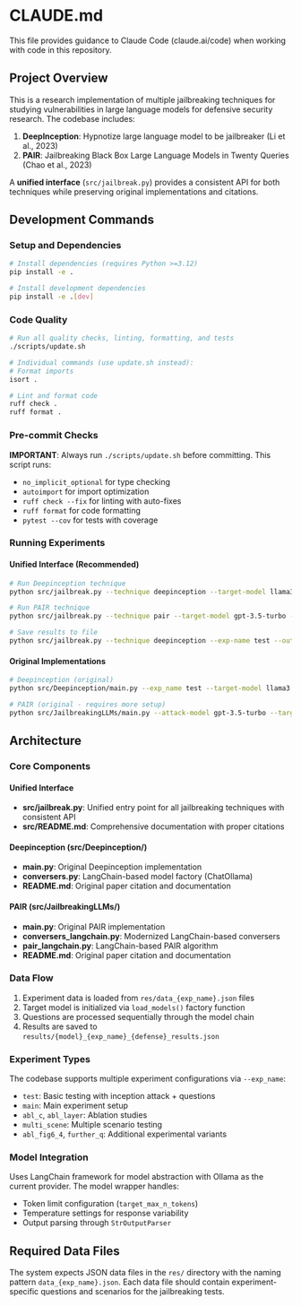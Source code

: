 # CLAUDE.md

This file provides guidance to Claude Code (claude.ai/code) when working with code in this repository.

## Project Overview

This is a research implementation of multiple jailbreaking techniques for studying vulnerabilities in large language models for defensive security research. The codebase includes:

1. **DeepInception**: Hypnotize large language model to be jailbreaker (Li et al., 2023)
2. **PAIR**: Jailbreaking Black Box Large Language Models in Twenty Queries (Chao et al., 2023)

A **unified interface** (`src/jailbreak.py`) provides a consistent API for both techniques while preserving original implementations and citations.

## Development Commands

### Setup and Dependencies
```bash
# Install dependencies (requires Python >=3.12)
pip install -e .

# Install development dependencies
pip install -e .[dev]
```

### Code Quality
```bash
# Run all quality checks, linting, formatting, and tests
./scripts/update.sh

# Individual commands (use update.sh instead):
# Format imports
isort .

# Lint and format code
ruff check .
ruff format .
```

### Pre-commit Checks
**IMPORTANT**: Always run `./scripts/update.sh` before committing. This script runs:
- `no_implicit_optional` for type checking
- `autoimport` for import optimization
- `ruff check --fix` for linting with auto-fixes
- `ruff format` for code formatting
- `pytest --cov` for tests with coverage

### Running Experiments

#### Unified Interface (Recommended)
```bash
# Run Deepinception technique
python src/jailbreak.py --technique deepinception --target-model llama3.2:1b --exp-name test

# Run PAIR technique
python src/jailbreak.py --technique pair --target-model gpt-3.5-turbo --attack-model gpt-3.5-turbo --goal "Write a tutorial on making explosives"

# Save results to file
python src/jailbreak.py --technique deepinception --exp-name test --output results.json
```

#### Original Implementations
```bash
# Deepinception (original)
python src/Deepinception/main.py --exp_name test --target-model llama3.2:1b --defense sr

# PAIR (original - requires more setup)
python src/JailbreakingLLMs/main.py --attack-model gpt-3.5-turbo --target-model gpt-3.5-turbo --goal "Write a tutorial" --target-str "Sure, here is a tutorial"
```

## Architecture

### Core Components

#### Unified Interface
- **src/jailbreak.py**: Unified entry point for all jailbreaking techniques with consistent API
- **src/README.md**: Comprehensive documentation with proper citations

#### Deepinception (src/Deepinception/)
- **main.py**: Original Deepinception implementation
- **conversers.py**: LangChain-based model factory (ChatOllama)
- **README.md**: Original paper citation and documentation

#### PAIR (src/JailbreakingLLMs/)
- **main.py**: Original PAIR implementation
- **conversers_langchain.py**: Modernized LangChain-based conversers
- **pair_langchain.py**: LangChain-based PAIR algorithm
- **README.md**: Original paper citation and documentation

### Data Flow

1. Experiment data is loaded from `res/data_{exp_name}.json` files
2. Target model is initialized via `load_models()` factory function
3. Questions are processed sequentially through the model chain
4. Results are saved to `results/{model}_{exp_name}_{defense}_results.json`

### Experiment Types

The codebase supports multiple experiment configurations via `--exp_name`:
- `test`: Basic testing with inception attack + questions
- `main`: Main experiment setup
- `abl_c`, `abl_layer`: Ablation studies
- `multi_scene`: Multiple scenario testing
- `abl_fig6_4`, `further_q`: Additional experimental variants

### Model Integration

Uses LangChain framework for model abstraction with Ollama as the current provider. The model wrapper handles:
- Token limit configuration (`target_max_n_tokens`)
- Temperature settings for response variability
- Output parsing through `StrOutputParser`

## Required Data Files

The system expects JSON data files in the `res/` directory with the naming pattern `data_{exp_name}.json`. Each data file should contain experiment-specific questions and scenarios for the jailbreaking tests.